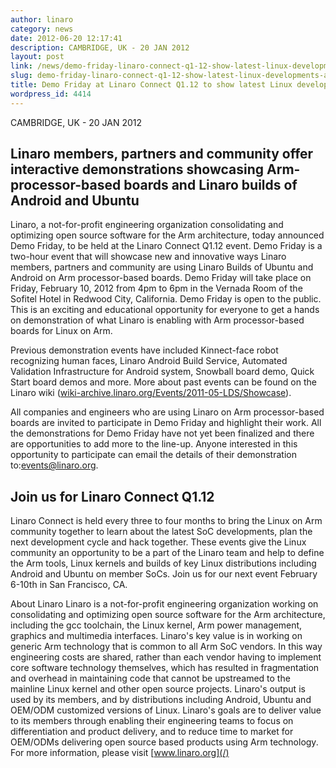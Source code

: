 ```yaml
---
author: linaro
category: news
date: 2012-06-20 12:17:41
description: CAMBRIDGE, UK - 20 JAN 2012
layout: post
link: /news/demo-friday-linaro-connect-q1-12-show-latest-linux-developments-arm/
slug: demo-friday-linaro-connect-q1-12-show-latest-linux-developments-arm
title: Demo Friday at Linaro Connect Q1.12 to show latest Linux developments on Arm
wordpress_id: 4414
---
```


CAMBRIDGE, UK - 20 JAN 2012

## Linaro members, partners and community offer interactive demonstrations showcasing Arm-processor-based boards and Linaro builds of Android and Ubuntu

Linaro, a not-for-profit engineering organization consolidating and optimizing open source software for the Arm architecture, today announced Demo Friday, to be held at the Linaro Connect Q1.12 event. Demo Friday is a two-hour event that will showcase new and innovative ways Linaro members, partners and community are using Linaro Builds of Ubuntu and Android on Arm processor-based boards. Demo Friday will take place on Friday, February 10, 2012 from 4pm to 6pm in the Vernada Room of the Sofitel Hotel in Redwood City, California. Demo Friday is open to the public. This is an exciting and educational opportunity for everyone to get a hands on demonstration of what Linaro is enabling with Arm processor-based boards for Linux on Arm.

Previous demonstration events have included Kinnect-face robot recognizing human faces, Linaro Android Build Service, Automated Validation Infrastructure for Android system, Snowball board demo, Quick Start board demos and more. More about past events can be found on the Linaro wiki ([wiki-archive.linaro.org/Events/2011-05-LDS/Showcase](https://wiki-archive.linaro.org/Events/2011-05-LDS/Showcase)).

All companies and engineers who are using Linaro on Arm processor-based boards are invited to participate in Demo Friday and highlight their work. All the demonstrations for Demo Friday have not yet been finalized and there are opportunities to add more to the line-up. Anyone interested in this opportunity to participate can email the details of their demonstration to:[events@linaro.org](mailto:events@linaro.org).

## Join us for Linaro Connect Q1.12

Linaro Connect is held every three to four months to bring the Linux on Arm community together to learn about the latest SoC developments, plan the next development cycle and hack together. These events give the Linux community an opportunity to be a part of the Linaro team and help to define the Arm tools, Linux kernels and builds of key Linux distributions including Android and Ubuntu on member SoCs. Join us for our next event February 6-10th in San Francisco, CA.

About Linaro
Linaro is a not-for-profit engineering organization working on consolidating and optimizing open source software for the Arm architecture, including the gcc toolchain, the Linux kernel, Arm power management, graphics and multimedia interfaces. Linaro's key value is in working on generic Arm technology that is common to all Arm SoC vendors. In this way engineering costs are shared, rather than each vendor having to implement core software technology themselves, which has resulted in fragmentation and overhead in maintaining code that cannot be upstreamed to the mainline Linux kernel and other open source projects. Linaro's output is used by its members, and by distributions including Android, Ubuntu and OEM/ODM customized versions of Linux. Linaro's goals are to deliver value to its members through enabling their engineering teams to focus on differentiation and product delivery, and to reduce time to market for OEM/ODMs delivering open source based products using Arm technology. For more information, please visit [www.linaro.org](/)